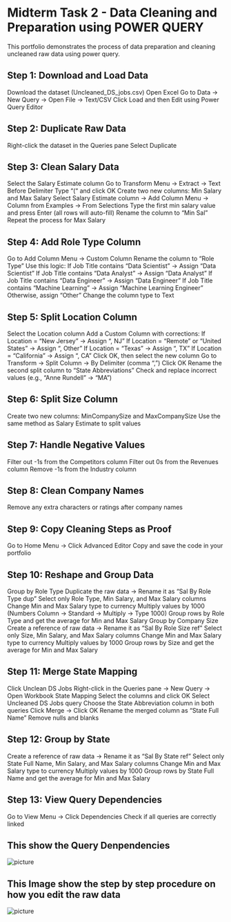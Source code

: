 
# Midterm Task 2 - Data Cleaning and Preparation using POWER QUERY 
This portfolio demonstrates the process of data preparation and cleaning uncleaned raw data using power query.

## Step 1: Download and Load Data
Download the dataset (Uncleaned_DS_jobs.csv)
Open Excel
Go to Data → New Query → Open File → Text/CSV
Click Load and then Edit using Power Query Editor
## Step 2: Duplicate Raw Data
Right-click the dataset in the Queries pane
Select Duplicate
## Step 3: Clean Salary Data
Select the Salary Estimate column
Go to Transform Menu → Extract → Text Before Delimiter
Type “(“ and click OK
Create two new columns: Min Salary and Max Salary
Select Salary Estimate column → Add Column Menu → Column from Examples → From Selections
Type the first min salary value and press Enter (all rows will auto-fill)
Rename the column to “Min Sal”
Repeat the process for Max Salary
## Step 4: Add Role Type Column
Go to Add Column Menu → Custom Column
Rename the column to “Role Type”
Use this logic:
If Job Title contains “Data Scientist” → Assign “Data Scientist”
If Job Title contains “Data Analyst” → Assign “Data Analyst”
If Job Title contains “Data Engineer” → Assign “Data Engineer”
If Job Title contains “Machine Learning” → Assign “Machine Learning Engineer”
Otherwise, assign “Other”
Change the column type to Text
## Step 5: Split Location Column
Select the Location column
Add a Custom Column with corrections:
If Location = “New Jersey” → Assign “, NJ”
If Location = “Remote” or “United States” → Assign “, Other”
If Location = “Texas” → Assign “, TX”
If Location = “California” → Assign “, CA”
Click OK, then select the new column
Go to Transform → Split Column → By Delimiter (comma “,”)
Click OK
Rename the second split column to “State Abbreviations”
Check and replace incorrect values (e.g., “Anne Rundell” → “MA”)
## Step 6: Split Size Column
Create two new columns: MinCompanySize and MaxCompanySize
Use the same method as Salary Estimate to split values
## Step 7: Handle Negative Values
Filter out -1s from the Competitors column
Filter out 0s from the Revenues column
Remove -1s from the Industry column
## Step 8: Clean Company Names
Remove any extra characters or ratings after company names
## Step 9: Copy Cleaning Steps as Proof
Go to Home Menu → Click Advanced Editor
Copy and save the code in your portfolio
## Step 10: Reshape and Group Data
Group by Role Type
Duplicate the raw data → Rename it as “Sal By Role Type dup”
Select only Role Type, Min Salary, and Max Salary columns
Change Min and Max Salary type to currency
Multiply values by 1000 (Numbers Column → Standard → Multiply → Type 1000)
Group rows by Role Type and get the average for Min and Max Salary
Group by Company Size
Create a reference of raw data → Rename it as “Sal By Role Size ref”
Select only Size, Min Salary, and Max Salary columns
Change Min and Max Salary type to currency
Multiply values by 1000
Group rows by Size and get the average for Min and Max Salary
## Step 11: Merge State Mapping
Click Unclean DS Jobs
Right-click in the Queries pane → New Query → Open Workbook State Mapping
Select the columns and click OK
Select Uncleaned DS Jobs query
Choose the State Abbreviation column in both queries
Click Merge → Click OK
Rename the merged column as “State Full Name”
Remove nulls and blanks
## Step 12: Group by State
Create a reference of raw data → Rename it as “Sal By State ref”
Select only State Full Name, Min Salary, and Max Salary columns
Change Min and Max Salary type to currency
Multiply values by 1000
Group rows by State Full Name and get the average for Min and Max Salary
## Step 13: View Query Dependencies
Go to View Menu → Click Dependencies
Check if all queries are correctly linked
## This show the Query Denpendencies
![picture](https://github.com/Zomue/Zomue/blob/main/Midterm%20Lab%20Task/Images/Query%20Dependencies%20orig.png)

## This Image show the step by step procedure on how you edit the raw data 
![picture](https://github.com/Zomue/Zomue/blob/main/Midterm%20Lab%20Task/Images/Note%20pad.png)


